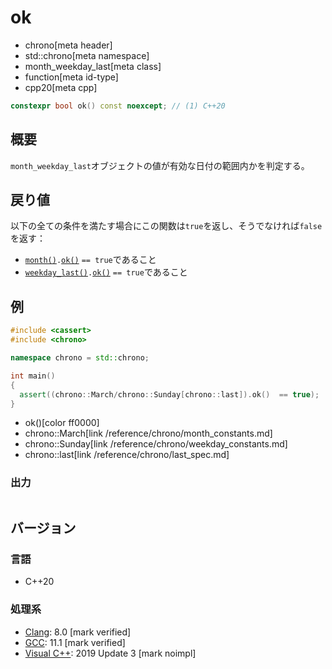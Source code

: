 # ok
* chrono[meta header]
* std::chrono[meta namespace]
* month_weekday_last[meta class]
* function[meta id-type]
* cpp20[meta cpp]

```cpp
constexpr bool ok() const noexcept; // (1) C++20
```

## 概要
`month_weekday_last`オブジェクトの値が有効な日付の範囲内かを判定する。


## 戻り値
以下の全ての条件を満たす場合にこの関数は`true`を返し、そうでなければ`false`を返す：

- [`month()`](month.md)`.`[`ok()`](/reference/chrono/month/ok.md) `== true`であること
- [`weekday_last()`](weekday_last.md)`.`[`ok()`](/reference/chrono/weekday_last/ok.md) `== true`であること


## 例
```cpp example
#include <cassert>
#include <chrono>

namespace chrono = std::chrono;

int main()
{
  assert((chrono::March/chrono::Sunday[chrono::last]).ok()  == true);
}
```
* ok()[color ff0000]
* chrono::March[link /reference/chrono/month_constants.md]
* chrono::Sunday[link /reference/chrono/weekday_constants.md]
* chrono::last[link /reference/chrono/last_spec.md]

### 出力
```
```

## バージョン
### 言語
- C++20

### 処理系
- [Clang](/implementation.md#clang): 8.0 [mark verified]
- [GCC](/implementation.md#gcc): 11.1 [mark verified]
- [Visual C++](/implementation.md#visual_cpp): 2019 Update 3 [mark noimpl]
